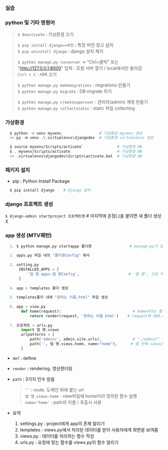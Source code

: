 
### 실습  

### python 및 기타 명령어
  > `$ deactivate` : 가상환경 끄기  

  > `$ pip install django==버전` : 특정 버전 장고 설치  
  > `$ pip uninstall django` : django 설치 제거  

  > `$ python manage.py runserver` → "Ctrl+클릭" 또는 "http://127.0.0.1:8000" 입력 : 로컬 서버 열기 / local에서만 돌아감  
  > `Ctrl + C` : 서버 끄기  

  > `$ python manage.py makemigrations` : migrations 만들기  
  > `$ python manage.py migrate` : DB migrate 하기  

  > `$ python manage.py createsuperuser` : 관리자(admin) 계정 만들기  
  > `$ python manage.py collectstatic` : static 파일 collecting  

### 가상환경 
  ```bash
    $ python -m venv myvenv                 # 가상환경 myvenv 생성  
    >> py -m venv .\.virtualenvs\djangodev  # 가상환경 virtualenvs 생성

    $ source myvenv/Scripts/activate`               # 가상환경 ON
    $ . myvenv/Scripts/activate                     # 가상환경 ON
    >> .virtualenvs\djangodev\Scripts\activate.bat  # 가상환경 ON
  ```
  
### 패키지 설치  
  - pip : Python Install Package
  ```bash
    $ pip install django    # django 설치
  ```  

### django 프로젝트 생성
  `$ django-admin startproject 프로젝트명`   # 마지막에 온점(.)을 붙이면 새 폴더 생성X  

### app 생성 (MTV패턴)  
  ```python
    1. $ python manage.py startappp 폴더명                 # manage.py가 있는 위치에 app 생성 
    
    2. apps.py 파일 내의 "폴더명Config" 복사
    
    3. setting.py
        INSTALLED_APPS = [
            '앱 명.apps.앱 명Config',                      # '앱 명', 으로 적어도 상관없음
        ]
        
    4. app > templates 폴더 생성
    
    5. templates폴더 내에 "원하는 이름.html" 파일 생성
    
    6. app > view.py
         def home(request):                                # home이라는 함수 정의. home은 request를 받아 무언가를 실행
             return render(request, '원하는 이름.html')    # request와 OOO.html을 render하여 반환
                                                          
    7. 프로젝트 > urls.py
         import 앱 명.views
         urlpatterns = [
             path('admin/', admin.site.urls),              # "./admin/" 접속가능
             path('', 앱 명.views.home, name="home"),      # 앱 안에 views안에 home이라는 함수를 가져온다 / name은 url에 붙는 이름
         ]         
  ```  
  
  - `def` : define  
  - `render` : rendering. 영상렌더링
  - `path` : 3가지 인수 받음  
    > `''` : route. 도메인 뒤에 붙는 url  
    > `앱 명.views.home` : view파일에 home이라 정의된 함수 실행  
    > `name='home'` : path의 이름 / 호출시 사용
  
  - 요약  
    1. settings.py : project에게 app의 존재 알리기  
    2. templates : views.py에서 처리된 데이터를 받아 사용자에게 화면을 보여줌  
    3. views.py : 데이터를 처리하는 함수 작성  
    4. urls.py : 요청에 맞는 함수를 views.py의 함수 알리기  
